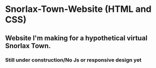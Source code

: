 # Snorlax-Town-Website (HTML and CSS)
## Website I'm making for a hypothetical virtual Snorlax Town. 
### Still under construction/No Js or responsive design yet
